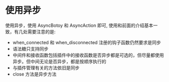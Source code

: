 # 使用异步

使用异步，使用 AsyncBotoy 和 AsyncAction 即可,
使用和前面的介绍基本一致，有几处需要注意的是:

- when_connected 和 when_disconnected 注册的钩子函数仍然要求是同步
- 语法糖只支持同步
- 中间件和接收函数包括插件中的接收函数是否异步都是可选的，但尽量都使用异步。但中间无论是否异步，都是按顺序执行的
- 与插件管理有关的方法依旧是同步
- close 方法是异步方法
